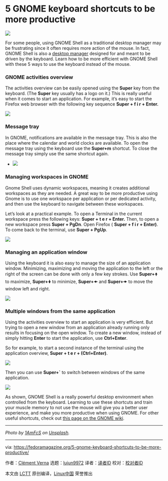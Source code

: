 [#]: collector: (lujun9972)
[#]: translator: ( )
[#]: reviewer: ( )
[#]: publisher: ( )
[#]: url: ( )
[#]: subject: (5 GNOME keyboard shortcuts to be more productive)
[#]: via: (https://fedoramagazine.org/5-gnome-keyboard-shortcuts-to-be-more-productive/)
[#]: author: (Clément Verna https://fedoramagazine.org/author/cverna/)

5 GNOME keyboard shortcuts to be more productive
======

![][1]

For some people, using GNOME Shell as a traditional desktop manager may be frustrating since it often requires more action of the mouse. In fact, GNOME Shell is also a [desktop manager][2] designed for and meant to be driven by the keyboard. Learn how to be more efficient with GNOME Shell with these 5 ways to use the keyboard instead of the mouse.

### GNOME activities overview

The activities overview can be easily opened using the **Super** key from the keyboard. (The **Super** key usually has a logo on it.) This is really useful when it comes to start an application. For example, it’s easy to start the Firefox web browser with the following key sequence **Super + f i r + Enter.**

![][3]

### Message tray

In GNOME, notifications are available in the message tray. This is also the place where the calendar and world clocks are available. To open the message tray using the keyboard use the **Super+m** shortcut. To close the message tray simply use the same shortcut again.

  * ![][4]



### Managing workspaces in GNOME

Gnome Shell uses dynamic workspaces, meaning it creates additional workspaces as they are needed. A great way to be more productive using Gnome is to use one workspace per application or per dedicated activity, and then use the keyboard to navigate between these workspaces.

Let’s look at a practical example. To open a Terminal in the current workspace press the following keys: **Super + t e r + Enter.** Then, to open a new workspace press **Super + PgDn**. Open Firefox ( **Super + f i r + Enter)**. To come back to the terminal, use **Super + PgUp**.

![][5]

### Managing an application window

Using the keyboard it is also easy to manage the size of an application window. Minimizing, maximizing and moving the application to the left or the right of the screen can be done with only a few key strokes. Use **Super+**🠝 to maximize, **Super+**🠟 to minimize, **Super+**🠜 and **Super+**🠞 to move the window left and right.

![][6]

### Multiple windows from the same application

Using the activities overview to start an application is very efficient. But trying to open a new window from an application already running only results in focusing on the open window. To create a new window, instead of simply hitting **Enter** to start the application, use **Ctrl+Enter**.

So for example, to start a second instance of the terminal using the application overview, **Super + t e r + (Ctrl+Enter)**.

![][7]

Then you can use **Super+`** to switch between windows of the same application.

![][8]

As shown, GNOME Shell is a really powerful desktop environment when controlled from the keyboard. Learning to use these shortcuts and train your muscle memory to not use the mouse will give you a better user experience, and make you more productive when using GNOME. For other useful shortcuts, check out [this page on the GNOME wiki][9].

* * *

_Photo by _[ _1AmFcS_][10]_ on _[_Unsplash_][11]_._

--------------------------------------------------------------------------------

via: https://fedoramagazine.org/5-gnome-keyboard-shortcuts-to-be-more-productive/

作者：[Clément Verna][a]
选题：[lujun9972][b]
译者：[译者ID](https://github.com/译者ID)
校对：[校对者ID](https://github.com/校对者ID)

本文由 [LCTT](https://github.com/LCTT/TranslateProject) 原创编译，[Linux中国](https://linux.cn/) 荣誉推出

[a]: https://fedoramagazine.org/author/cverna/
[b]: https://github.com/lujun9972
[1]: https://fedoramagazine.org/wp-content/uploads/2019/05/5-gnome-keycombos-816x345.jpg
[2]: https://fedoramagazine.org/gnome-3-32-released-coming-to-fedora-30/
[3]: https://fedoramagazine.org/wp-content/uploads/2019/05/Peek-2019-05-23-10-50.gif
[4]: https://fedoramagazine.org/wp-content/uploads/2019/05/Peek-2019-05-23-11-01.gif
[5]: https://fedoramagazine.org/wp-content/uploads/2019/05/Peek-2019-05-23-12-57.gif
[6]: https://fedoramagazine.org/wp-content/uploads/2019/05/Peek-2019-05-23-13-06.gif
[7]: https://fedoramagazine.org/wp-content/uploads/2019/05/Peek-2019-05-23-13-19.gif
[8]: https://fedoramagazine.org/wp-content/uploads/2019/05/Peek-2019-05-23-13-22.gif
[9]: https://wiki.gnome.org/Design/OS/KeyboardShortcuts
[10]: https://unsplash.com/photos/MuTWth_RnEs?utm_source=unsplash&utm_medium=referral&utm_content=creditCopyText
[11]: https://unsplash.com/search/photos/keyboard?utm_source=unsplash&utm_medium=referral&utm_content=creditCopyText

